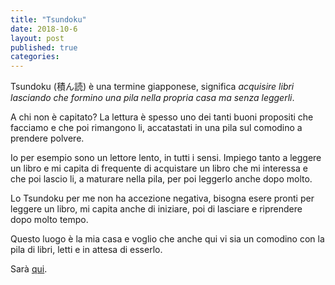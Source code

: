 ```yaml
---
title: "Tsundoku"
date: 2018-10-6
layout: post
published: true
categories: 
---
```


Tsundoku (積ん読) è una termine giapponese, significa *acquisire libri lasciando che formino una pila nella propria casa ma senza leggerli*.

A chi non è capitato? La lettura è spesso uno dei tanti buoni propositi che facciamo e che poi rimangono li, accatastati in una pila sul comodino a prendere polvere.

Io per esempio sono un lettore lento, in tutti i sensi. Impiego tanto a leggere un libro e mi capita di frequente di acquistare un libro che mi interessa e che poi lascio li, a maturare nella pila, per poi leggerlo anche dopo molto.

Lo Tsundoku per me non ha accezione negativa, bisogna esere pronti per leggere un libro, mi capita anche di iniziare, poi di lasciare e riprendere dopo molto tempo.

Questo luogo è la mia casa e voglio che anche qui vi sia un comodino con la pila di libri, letti e in attesa di esserlo.

Sarà [qui](https://www.marginalia.cc/tsundoku).